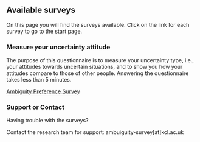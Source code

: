 ## Available surveys

On this page you will find the surveys available. Click on the link for each survey to go to the start page.

### Measure your uncertainty attitude

The purpose of this questionnaire is to measure your uncertainty type, i.e., your attitudes towards uncertain situations, and to show you how your attitudes compare to those of other people. Answering the questionnaire takes less than 5 minutes.

[Ambiguity Preference Survey](https://survey.ambiguity-preferences.org/join/k46gzq3jl8/)

### Support or Contact

Having trouble with the surveys?

Contact the research team for support: ambuiguity-survey[at]kcl.ac.uk
